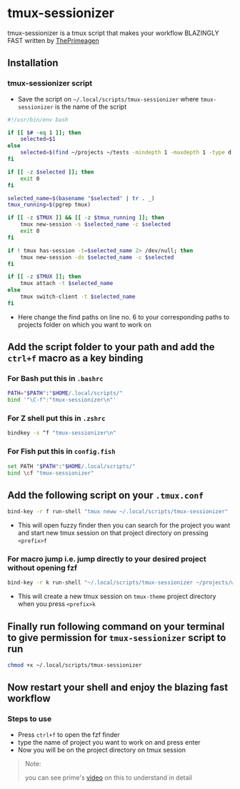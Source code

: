 # tmux-sessionizer

tmux-sessionizer is a tmux script that makes your workflow BLAZINGLY FAST written by [ThePrimeagen](https://github.com/ThePrimeagen/)

## Installation

### tmux-sessionizer script

- Save the script on `~/.local/scripts/tmux-sessionizer` where `tmux-sessionizer` is the name of the script

```bash
#!/usr/bin/env bash

if [[ $# -eq 1 ]]; then
    selected=$1
else
    selected=$(find ~/projects ~/tests -mindepth 1 -maxdepth 1 -type d | fzf)
fi

if [[ -z $selected ]]; then
    exit 0
fi

selected_name=$(basename "$selected" | tr . _)
tmux_running=$(pgrep tmux)

if [[ -z $TMUX ]] && [[ -z $tmux_running ]]; then
    tmux new-session -s $selected_name -c $selected
    exit 0
fi

if ! tmux has-session -t=$selected_name 2> /dev/null; then
    tmux new-session -ds $selected_name -c $selected
fi

if [[ -z $TMUX ]]; then
    tmux attach -t $selected_name
else
    tmux switch-client -t $selected_name
fi
```

- Here change the find paths on line no. 6 to your corresponding paths to projects folder on which you want to work on

## Add the script folder to your path and add the `ctrl+f` macro as a key binding

### For Bash put this in `.bashrc`
```bash
PATH="$PATH":"$HOME/.local/scripts/"
bind '"\C-f":"tmux-sessionizer\n"'
```

### For Z shell put this in `.zshrc`

```bash
bindkey -s ^f "tmux-sessionizer\n"
```


### For Fish put this in `config.fish`

```sh
set PATH "$PATH":"$HOME/.local/scripts/"
bind \cf "tmux-sessionizer"
```

## Add the following script on your `.tmux.conf`

```bash
bind-key -r f run-shell "tmux neww ~/.local/scripts/tmux-sessionizer"
```

- This will open fuzzy finder then you can search for the project you want and start new tmux session on that project directory on pressing `<prefix>f`

### For macro jump i.e. jump directly to your desired project without opening fzf

```bash
bind-key -r k run-shell "~/.local/scripts/tmux-sessionizer ~/projects/work/tmux-theme"
```

- This will create a new tmux session on `tmux-theme` project directory when you press `<prefix>k`

## Finally run following command on your terminal to give permission for `tmux-sessionizer` script to run

```bash
chmod +x ~/.local/scripts/tmux-sessionizer
```

## Now restart your shell and enjoy the blazing fast workflow

### Steps to use

- Press `ctrl+f` to open the fzf finder
- type the name of project you want to work on and press enter
- Now you will be on the project directory on tmux session

> Note:
>
> you can see prime's [video](https://youtu.be/hJzqEAf2U4I) on this to understand in detail
